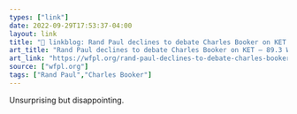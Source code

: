 ```yaml
---
types: ["link"]
date: 2022-09-29T17:53:37-04:00
layout: link
title: "🔗 linkblog: Rand Paul declines to debate Charles Booker on KET – 89.3 WFPL News Louisville'"
art_title: "Rand Paul declines to debate Charles Booker on KET – 89.3 WFPL News Louisville"
art_link: "https://wfpl.org/rand-paul-declines-to-debate-charles-booker-on-ket/"
source: ["wfpl.org"]
tags: ["Rand Paul","Charles Booker"]
---
```

Unsurprising but disappointing.
 
